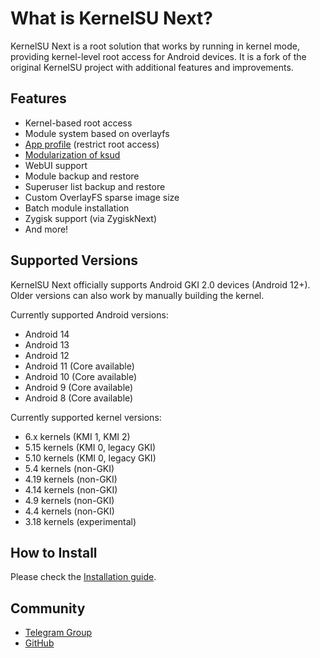 # What is KernelSU Next?

KernelSU Next is a root solution that works by running in kernel mode, providing kernel-level root access for Android devices. It is a fork of the original KernelSU project with additional features and improvements.

## Features

- Kernel-based root access
- Module system based on overlayfs
- [App profile](app-profile.md) (restrict root access)
- [Modularization of ksud](module-webui.md)
- WebUI support
- Module backup and restore
- Superuser list backup and restore
- Custom OverlayFS sparse image size
- Batch module installation
- Zygisk support (via ZygiskNext)
- And more!

## Supported Versions

KernelSU Next officially supports Android GKI 2.0 devices (Android 12+). Older versions can also work by manually building the kernel.

Currently supported Android versions:
- Android 14
- Android 13
- Android 12
- Android 11 (Core available)
- Android 10 (Core available)
- Android 9 (Core available)
- Android 8 (Core available)

Currently supported kernel versions:
- 6.x kernels (KMI 1, KMI 2)
- 5.15 kernels (KMI 0, legacy GKI)
- 5.10 kernels (KMI 0, legacy GKI)
- 5.4 kernels (non-GKI)
- 4.19 kernels (non-GKI)
- 4.14 kernels (non-GKI)
- 4.9 kernels (non-GKI)
- 4.4 kernels (non-GKI)
- 3.18 kernels (experimental)

## How to Install

Please check the [Installation guide](installation.md).

## Community

- [Telegram Group](https://t.me/ksunext)
- [GitHub](https://github.com/KernelSU-Next/KernelSU-Next)
